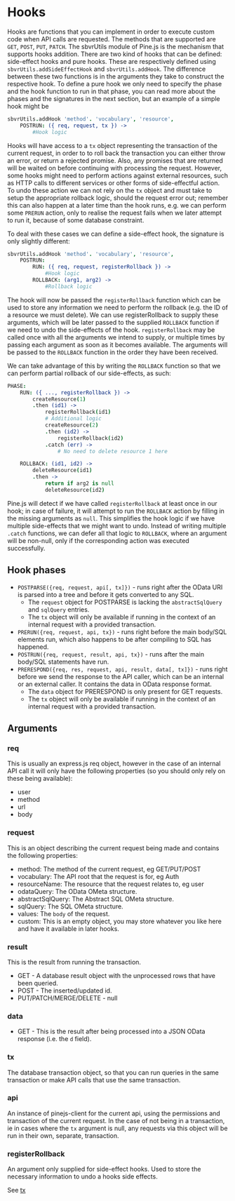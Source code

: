 # Hooks
Hooks are functions that you can implement in order to execute custom code when API calls are requested. The methods that are supported are `GET`, `POST`, `PUT`, `PATCH`. The sbvrUtils module of Pine.js is the mechanism that supports hooks addition. There are two kind of hooks that can be defined: side-effect hooks and pure hooks. These are respectively defined using `sbvrUtils.addSideEffectHook` and `sbvrUtils.addHook`.
The difference between these two functions is in the arguments they take to construct the respective hook. To define a pure hook we only need to specify the phase and the hook function to run in that phase, you can read more about the phases and the signatures in the next section, but an example of a simple hook might be
```coffee
sbvrUtils.addHook 'method'. 'vocabulary', 'resource',
	POSTRUN: ({ req, request, tx }) ->
		#Hook logic
```

Hooks will have access to a `tx` object representing the transaction of the current request, in order to to roll back the transaction you can either throw an error, or return a rejected promise.  Also, any promises that are returned will be waited on before continuing with processing the request.
However, some hooks might need to perform actions against external resources, such as HTTP calls to different services or other forms of side-effectful action. To undo these action we can not rely on the `tx` object and must take to setup the appropriate rollback logic, should the request error out; remember this can also happen at a later time than the hook runs, e.g. we can perform some `PRERUN` action, only to realise the request fails when we later attempt to run it, because of some database constraint.

To deal with these cases we can define a side-effect hook, the signature is only slightly different:
```coffee
sbvrUtils.addHook 'method'. 'vocabulary', 'resource',
	POSTRUN:
		RUN: ({ req, request, registerRollback }) ->
			#Hook logic
		ROLLBACK: (arg1, arg2) ->
			#Rollback logic
```

The hook will now be passed the `registerRollback` function which can be used to store any information we need to perform the rollback (e.g. the ID of a resource we must delete). We can use registerRollback to supply these arguments, which will be later passed to the supplied `ROLLBACK` function if we need to undo the side-effects of the hook.
`registerRollback` may be called once with all the arguments we intend to supply, or multiple times by passing each argument as soon as it becomes available. The arguments will be passed to the `ROLLBACK` function in the order they have been received.

We can take advantage of this by writing the `ROLLBACK` function so that we can perform partial rollback of our side-effects, as such:
```coffee
PHASE:
	RUN: ({ ..., registerRollback }) ->
		createResource(1)
		.then (id1) ->
			registerRollback(id1)
			# Additional logic
			createResource(2)
			.then (id2) ->
				registerRollback(id2)
			.catch (err) ->
				# No need to delete resource 1 here

	ROLLBACK: (id1, id2) ->
		deleteResource(id1)
		.then ->
			return if arg2 is null
			deleteResource(id2)
```
Pine.js will detect if we have called `registerRollback` at least once in our hook; in case of failure, it will attempt to run the `ROLLBACK` action by filling in the missing arguments as `null`.
This simplifies the hook logic if we have multiple side-effects that we might want to undo. Instead of writing multiple `.catch` functions, we can defer all that logic to `ROLLBACK`, where an argument will be non-null, only if the corresponding action was executed successfully.


## Hook phases
* `POSTPARSE({req, request, api[, tx]})` - runs right after the OData URI is parsed into a tree and before it gets converted to any SQL.  
	* The `request` object for POSTPARSE is lacking the `abstractSqlQuery` and `sqlQuery` entries.
	* The `tx` object will only be available if running in the context of an internal request with a provided transaction.
* `PRERUN({req, request, api, tx})` - runs right before the main body/SQL elements run, which also happens to be after compiling to SQL has happened.
* `POSTRUN({req, request, result, api, tx})` - runs after the main body/SQL statements have run.
* `PRERESPOND({req, res, request, api, result, data[, tx]})` - runs right before we send the response to the API caller, which can be an internal or an external caller. It contains the data in OData response format.
	* The `data` object for PRERESPOND is only present for GET requests.
	* The `tx` object will only be available if running in the context of an internal request with a provided transaction.

## Arguments

### req
This is usually an express.js req object, however in the case of an internal API call it will only have the following properties (so you should only rely on these being available):

* user
* method
* url
* body

### request
This is an object describing the current request being made and contains the following properties:

* method: The method of the current request, eg GET/PUT/POST
* vocabulary: The API root that the request is for, eg Auth
* resourceName: The resource that the request relates to, eg user
* odataQuery: The OData OMeta structure.
* abstractSqlQuery: The Abstract SQL OMeta structure.
* sqlQuery: The SQL OMeta structure.
* values: The `body` of the request.
* custom: This is an empty object, you may store whatever you like here and have it available in later hooks.

### result
This is the result from running the transaction.

* GET - A database result object with the unprocessed rows that have been queried.
* POST - The inserted/updated id.
* PUT/PATCH/MERGE/DELETE - null

### data
* GET - This is the result after being processed into a JSON OData response (i.e. the `d` field).

### tx
The database transaction object, so that you can run queries in the same transaction or make API calls that use the same transaction.

### api
An instance of pinejs-client for the current api, using the permissions and transaction of the current request.
In the case of not being in a transaction, ie in cases where the `tx` argument is null, any requests via this object will be run in their own, separate, transaction.

### registerRollback
An argument only supplied for side-effect hooks. Used to store the necessary information to undo a hooks side effects.

See [tx](./CustomServerCode.md#markdown-header-tx_2)